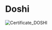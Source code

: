 # Doshi

![Certificate_DOSHI](https://user-images.githubusercontent.com/81981737/162723372-3dc774c5-69ee-417f-ac99-87ec6a150057.jpg)
